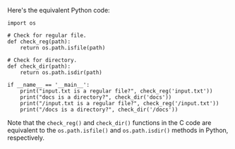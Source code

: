  Here's the equivalent Python code:
```
import os

# Check for regular file.
def check_reg(path):
    return os.path.isfile(path)

# Check for directory.
def check_dir(path):
    return os.path.isdir(path)

if __name__ == '__main__':
    print("input.txt is a regular file?", check_reg('input.txt'))
    print("docs is a directory?", check_dir('docs'))
    print("/input.txt is a regular file?", check_reg('/input.txt'))
    print("/docs is a directory?", check_dir('/docs'))
```
Note that the `check_reg()` and `check_dir()` functions in the C code are equivalent to the `os.path.isfile()` and `os.path.isdir()` methods in Python, respectively.
